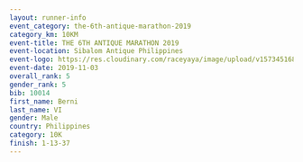 ```yaml
---
layout: runner-info 
event_category: the-6th-antique-marathon-2019 
category_km: 10KM 
event-title: THE 6TH ANTIQUE MARATHON 2019 
event-location: Sibalom Antique Philippines 
event-logo: https://res.cloudinary.com/raceyaya/image/upload/v1573451689/logo/antique-marathon-2019_xvgf0s.jpg 
event-date: 2019-11-03 
overall_rank: 5
gender_rank: 5
bib: 10014
first_name: Berni
last_name: VI
gender: Male
country: Philippines
category: 10K
finish: 1-13-37
---
```

